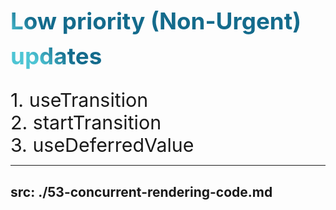 <style>
.first-problem { line-height: 3.5rem !important;
  background-color: #2B90B6;
  background-image: linear-gradient(45deg, #4EC5D4 10%, #146b8c 20%);
  background-size: 100%;
  font-size: 2.3rem !important;
  -webkit-background-clip: text;
  -moz-background-clip: text;
  -webkit-text-fill-color: transparent;
  -moz-text-fill-color: transparent;
}

.text {
    font-size: 1.9rem !important;
}
</style>

<h1 class="first-problem">Low priority (Non-Urgent) updates</h1>

<div class="text">
    1. useTransition
</div>

<div class="text">
    2. startTransition
</div>

<div class="text">
    3. useDeferredValue
</div>

---
src: ./53-concurrent-rendering-code.md
---
